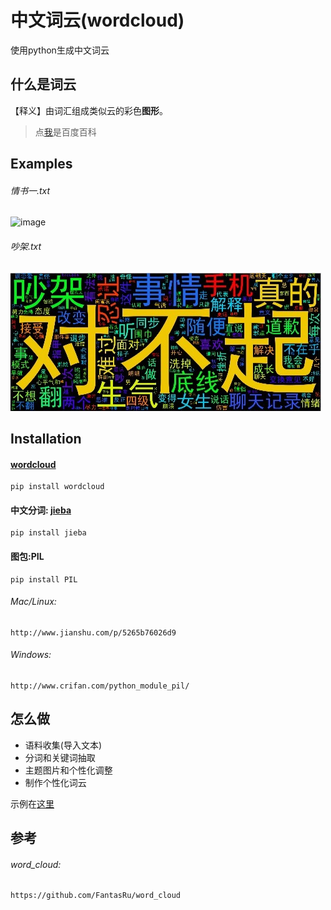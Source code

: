# 中文词云(wordcloud)

使用python生成中文词云

## 什么是词云

【释义】由词汇组成类似云的彩色**图形**。

> 点[我](http://baike.baidu.com/link?url=_uVuO2s1YsSbv0zrhR2s-Wvu9qdyKWlSC9glRc-9huWqFkX6p5KcOH7uW79aGinvWAQc6SNRq17nIzWoaSKZ0K)是百度百科

## Examples

###### 情书一.txt

![image](./examples/ex1.jpg)

###### 吵架.txt

![image](./examples/2.jpg)

## Installation

#### [wordcloud](https://github.com/amueller/word_cloud)

    pip install wordcloud

#### 中文分词: [jieba](http://git.oschina.net/fxsjy/jieba)

    pip install jieba

#### 图包:PIL

    pip install PIL

###### Mac/Linux:

    http://www.jianshu.com/p/5265b76026d9

###### Windows:

    http://www.crifan.com/python_module_pil/

## 怎么做

* 语料收集(导入文本)
* 分词和关键词抽取
* 主题图片和个性化调整
* 制作个性化词云

示例在[这里](./wordcloud.py)

## 参考

###### word_cloud:

    https://github.com/FantasRu/word_cloud
